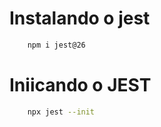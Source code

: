 # Instalando o jest
```bash
    npm i jest@26
```

# Iniicando o JEST
```bash
    npx jest --init

```
